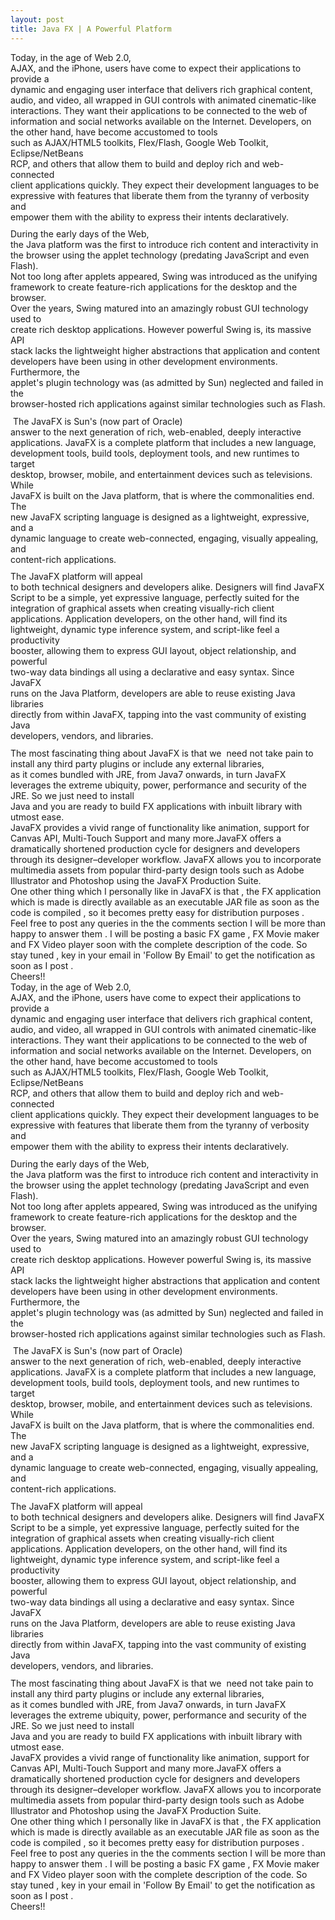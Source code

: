 ```yaml
---
layout: post
title: Java FX | A Powerful Platform
---
```

<div dir="ltr" style="text-align: left;" trbidi="on">
<div class="Pa18" style="margin-bottom: 8.0pt;">
Today, in the age of Web 2.0,<br />
AJAX, and the iPhone, users have come to expect their applications to provide a<br />
dynamic and engaging user interface that delivers rich graphical content,<br />
audio, and video, all wrapped in GUI controls with animated cinematic-like<br />
interactions. They want their applications to be connected to the web of<br />
information and social networks available on the Internet. Developers, on the other hand, have become accustomed to tools<br />
such as AJAX/HTML5 toolkits, Flex/Flash, Google Web Toolkit, Eclipse/NetBeans<br />
RCP, and others that allow them to build and deploy rich and web-connected<br />
client applications quickly. They expect their development languages to be<br />
expressive with features that liberate them from the tyranny of verbosity and<br />
empower them with the ability to express their intents declaratively. </div>
<div class="Pa18" style="margin-bottom: 8.0pt;">
During the early days of the Web,<br />
the Java platform was the first to introduce rich content and interactivity in<br />
the browser using the applet technology (predating JavaScript and even Flash).<br />
Not too long after applets appeared, Swing was introduced as the unifying<br />
framework to create feature-rich applications for the desktop and the browser.<br />
Over the years, Swing matured into an amazingly robust GUI technology used to<br />
create rich desktop applications. However powerful Swing is, its massive API<br />
stack lacks the lightweight higher abstractions that application and content<br />
developers have been using in other development environments. Furthermore, the<br />
applet's plugin technology was (as admitted by Sun) neglected and failed in the<br />
browser-hosted rich applications against similar technologies such as Flash.</div>
<div class="Pa18" style="margin-bottom: 8.0pt;">
&nbsp;The JavaFX is Sun's (now part of Oracle)<br />
answer to the next generation of rich, web-enabled, deeply interactive<br />
applications. JavaFX is a complete platform that includes a new language,<br />
development tools, build tools, deployment tools, and new runtimes to target<br />
desktop, browser, mobile, and entertainment devices such as televisions. While<br />
JavaFX is built on the Java platform, that is where the commonalities end. The<br />
new JavaFX scripting language is designed as a lightweight, expressive, and a<br />
dynamic language to create web-connected, engaging, visually appealing, and<br />
content-rich applications. </div>
<div class="Pa18" style="margin-bottom: 8.0pt;">
The JavaFX platform will appeal<br />
to both technical designers and developers alike. Designers will find JavaFX<br />
Script to be a simple, yet expressive language, perfectly suited for the<br />
integration of graphical assets when creating visually-rich client<br />
applications. Application developers, on the other hand, will find its<br />
lightweight, dynamic type inference system, and script-like feel a productivity<br />
booster, allowing them to express GUI layout, object relationship, and powerful<br />
two-way data bindings all using a declarative and easy syntax. Since JavaFX<br />
runs on the Java Platform, developers are able to reuse existing Java libraries<br />
directly from within JavaFX, tapping into the vast community of existing Java<br />
developers, vendors, and libraries. </div>
<div class="MsoNormal">
The most fascinating thing about JavaFX is that we &nbsp;need not take pain to install any third party plugins or include any external libraries,<br />
as it comes bundled with JRE, from Java7 onwards,&nbsp;in turn&nbsp;JavaFX leverages the extreme ubiquity, power, performance and security of the JRE.&nbsp;So we just need to install<br />
Java and you are ready to build FX applications with inbuilt library with utmost ease.</div>
<div class="MsoNormal">
</div>
<div class="MsoNormal">
JavaFX provides a vivid range of functionality like animation, support for Canvas API, Multi-Touch Support and many more.JavaFX offers a dramatically shortened production cycle for designers and developers through its designer–developer workflow. JavaFX allows you to incorporate multimedia assets from popular third-party design tools such as Adobe Illustrator and Photoshop using the JavaFX Production Suite.</div>
<div class="MsoNormal">
</div>
<div class="MsoNormal">
One other thing which I personally like in JavaFX is that , the FX application which is made is directly&nbsp;available&nbsp;as an executable JAR file as soon as the code is compiled , so it becomes pretty easy for distribution purposes .&nbsp;</div>
<div class="MsoNormal">
</div>
<div class="MsoNormal">
Feel free to post any queries in the the comments section I will be more than happy to answer them . I will be posting a basic FX game , FX Movie maker and FX Video player soon with the complete description of the code. So stay tuned , key in your email in 'Follow By Email' to get the notification as soon as I post .</div>
<div class="MsoNormal">
</div>
<div class="MsoNormal">
Cheers!!</div>
</div>

<div dir="ltr" style="text-align: left;" trbidi="on">
<div class="Pa18" style="margin-bottom: 8.0pt;">
Today, in the age of Web 2.0,<br />
AJAX, and the iPhone, users have come to expect their applications to provide a<br />
dynamic and engaging user interface that delivers rich graphical content,<br />
audio, and video, all wrapped in GUI controls with animated cinematic-like<br />
interactions. They want their applications to be connected to the web of<br />
information and social networks available on the Internet. Developers, on the other hand, have become accustomed to tools<br />
such as AJAX/HTML5 toolkits, Flex/Flash, Google Web Toolkit, Eclipse/NetBeans<br />
RCP, and others that allow them to build and deploy rich and web-connected<br />
client applications quickly. They expect their development languages to be<br />
expressive with features that liberate them from the tyranny of verbosity and<br />
empower them with the ability to express their intents declaratively. </div>
<div class="Pa18" style="margin-bottom: 8.0pt;">
During the early days of the Web,<br />
the Java platform was the first to introduce rich content and interactivity in<br />
the browser using the applet technology (predating JavaScript and even Flash).<br />
Not too long after applets appeared, Swing was introduced as the unifying<br />
framework to create feature-rich applications for the desktop and the browser.<br />
Over the years, Swing matured into an amazingly robust GUI technology used to<br />
create rich desktop applications. However powerful Swing is, its massive API<br />
stack lacks the lightweight higher abstractions that application and content<br />
developers have been using in other development environments. Furthermore, the<br />
applet's plugin technology was (as admitted by Sun) neglected and failed in the<br />
browser-hosted rich applications against similar technologies such as Flash.</div>
<div class="Pa18" style="margin-bottom: 8.0pt;">
&nbsp;The JavaFX is Sun's (now part of Oracle)<br />
answer to the next generation of rich, web-enabled, deeply interactive<br />
applications. JavaFX is a complete platform that includes a new language,<br />
development tools, build tools, deployment tools, and new runtimes to target<br />
desktop, browser, mobile, and entertainment devices such as televisions. While<br />
JavaFX is built on the Java platform, that is where the commonalities end. The<br />
new JavaFX scripting language is designed as a lightweight, expressive, and a<br />
dynamic language to create web-connected, engaging, visually appealing, and<br />
content-rich applications. </div>
<div class="Pa18" style="margin-bottom: 8.0pt;">
The JavaFX platform will appeal<br />
to both technical designers and developers alike. Designers will find JavaFX<br />
Script to be a simple, yet expressive language, perfectly suited for the<br />
integration of graphical assets when creating visually-rich client<br />
applications. Application developers, on the other hand, will find its<br />
lightweight, dynamic type inference system, and script-like feel a productivity<br />
booster, allowing them to express GUI layout, object relationship, and powerful<br />
two-way data bindings all using a declarative and easy syntax. Since JavaFX<br />
runs on the Java Platform, developers are able to reuse existing Java libraries<br />
directly from within JavaFX, tapping into the vast community of existing Java<br />
developers, vendors, and libraries. </div>
<div class="MsoNormal">
The most fascinating thing about JavaFX is that we &nbsp;need not take pain to install any third party plugins or include any external libraries,<br />
as it comes bundled with JRE, from Java7 onwards,&nbsp;in turn&nbsp;JavaFX leverages the extreme ubiquity, power, performance and security of the JRE.&nbsp;So we just need to install<br />
Java and you are ready to build FX applications with inbuilt library with utmost ease.</div>
<div class="MsoNormal">
</div>
<div class="MsoNormal">
JavaFX provides a vivid range of functionality like animation, support for Canvas API, Multi-Touch Support and many more.JavaFX offers a dramatically shortened production cycle for designers and developers through its designer–developer workflow. JavaFX allows you to incorporate multimedia assets from popular third-party design tools such as Adobe Illustrator and Photoshop using the JavaFX Production Suite.</div>
<div class="MsoNormal">
</div>
<div class="MsoNormal">
One other thing which I personally like in JavaFX is that , the FX application which is made is directly&nbsp;available&nbsp;as an executable JAR file as soon as the code is compiled , so it becomes pretty easy for distribution purposes .&nbsp;</div>
<div class="MsoNormal">
</div>
<div class="MsoNormal">
Feel free to post any queries in the the comments section I will be more than happy to answer them . I will be posting a basic FX game , FX Movie maker and FX Video player soon with the complete description of the code. So stay tuned , key in your email in 'Follow By Email' to get the notification as soon as I post .</div>
<div class="MsoNormal">
</div>
<div class="MsoNormal">
Cheers!!</div>
</div>
